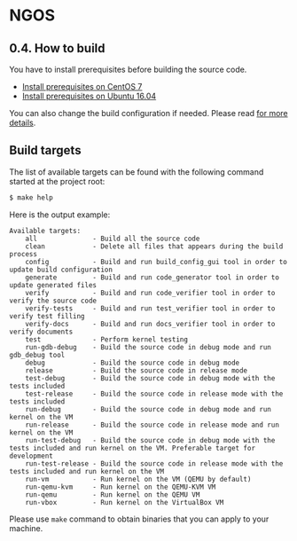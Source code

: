 NGOS
====

0.4. How to build
-----------------

You have to install prerequisites before building the source code.

* [Install prerequisites on CentOS 7](../2.%20Getting%20started/1.%20Install%20prerequisites%20on%20CentOS%207/README.md)
* [Install prerequisites on Ubuntu 16.04](../2.%20Getting%20started/2.%20Install%20prerequisites%20on%20Ubuntu%2016.04/README.md)

You can also change the build configuration if needed. Please read [for more details](../3.%20Configuration/README.md).

Build targets
-------------

The list of available targets can be found with the following command started at the project root:

```sh
$ make help
```

Here is the output example:

```
Available targets:
    all              - Build all the source code
    clean            - Delete all files that appears during the build process
    config           - Build and run build_config_gui tool in order to update build configuration
    generate         - Build and run code_generator tool in order to update generated files
    verify           - Build and run code_verifier tool in order to verify the source code
    verify-tests     - Build and run test_verifier tool in order to verify test filling
    verify-docs      - Build and run docs_verifier tool in order to verify documents
    test             - Perform kernel testing
    run-gdb-debug    - Build the source code in debug mode and run gdb_debug tool
    debug            - Build the source code in debug mode
    release          - Build the source code in release mode
    test-debug       - Build the source code in debug mode with the tests included
    test-release     - Build the source code in release mode with the tests included
    run-debug        - Build the source code in debug mode and run kernel on the VM
    run-release      - Build the source code in release mode and run kernel on the VM
    run-test-debug   - Build the source code in debug mode with the tests included and run kernel on the VM. Preferable target for development
    run-test-release - Build the source code in release mode with the tests included and run kernel on the VM
    run-vm           - Run kernel on the VM (QEMU by default)
    run-qemu-kvm     - Run kernel on the QEMU-KVM VM
    run-qemu         - Run kernel on the QEMU VM
    run-vbox         - Run kernel on the VirtualBox VM
```

Please use `make` command to obtain binaries that you can apply to your machine.

